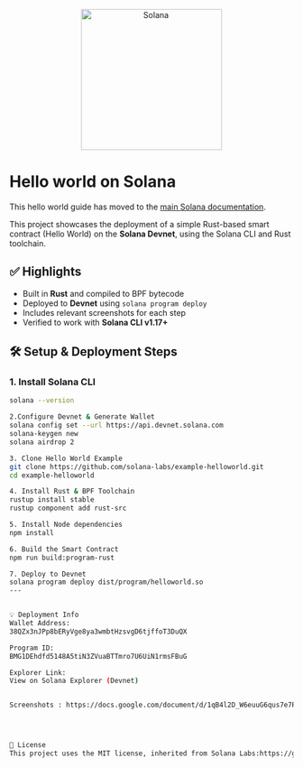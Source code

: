 <p align="center">
  <a href="https://solana.com">
    <img alt="Solana" src="https://i.imgur.com/uBVzyX3.png" width="250" />
  </a>
</p>

# Hello world on Solana

This hello world guide has moved to the [main Solana documentation](https://docs.solana.com/getstarted/rust).

This project showcases the deployment of a simple Rust-based smart contract (Hello World) on the **Solana Devnet**, using the Solana CLI and Rust toolchain.

## ✅ Highlights
- Built in **Rust** and compiled to BPF bytecode
- Deployed to **Devnet** using `solana program deploy`
- Includes relevant screenshots for each step
- Verified to work with **Solana CLI v1.17+**

## 🛠️ Setup & Deployment Steps

### 1. Install Solana CLI
```bash
solana --version

2.Configure Devnet & Generate Wallet
solana config set --url https://api.devnet.solana.com
solana-keygen new
solana airdrop 2

3. Clone Hello World Example
git clone https://github.com/solana-labs/example-helloworld.git
cd example-helloworld

4. Install Rust & BPF Toolchain
rustup install stable
rustup component add rust-src

5. Install Node dependencies
npm install

6. Build the Smart Contract
npm run build:program-rust

7. Deploy to Devnet
solana program deploy dist/program/helloworld.so
---


💡 Deployment Info
Wallet Address:
38QZx3nJPp8bERyVge8ya3wmbtHzsvgD6tjffoT3DuQX

Program ID:
BMG1DEhdfd5148A5tiN3ZVuaBTTmro7U6UiN1rmsFBuG

Explorer Link:
View on Solana Explorer (Devnet)


Screenshots : https://docs.google.com/document/d/1qB4l2D_W6euuG6qus7e7PFXIiZT-BG2pnrpQlI3lN5g/edit?tab=t.0




📄 License
This project uses the MIT license, inherited from Solana Labs:https://github.com/solana-labs/example-helloworld/blob/master/LICENSE



